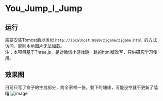# You_Jump_I_Jump
## 运行 
需要安装Tomcat后以类似 `http://localhost:8080/zjgame/zjgame.html `的方式访问，否则本地图片无法加载。  
注：本项目基于Three.js，是对微信小游戏跳一跳的html版改写，只供研究学习使用。  
## 效果图
目前只写了盒子的生成部分，附全家福一张，剩下的随缘，可能没空就不更新了嘻嘻
![image](https://github.com/zj19941113/You_Jump_I_Jump/blob/master/Animation.gif) 
